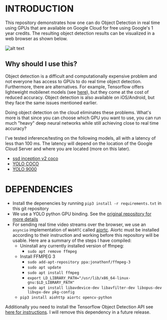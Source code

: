 # INTRODUCTION
This repository demonstrates how one can do Object Detection in real time using GPUs that are available on Google Cloud for free using Google's 1 year credits. The resulting object detection results can be visualized in a web browser as shown below.

![alt text](https://github.com/omarabid59/cloud_ml_webrtc/blob/master/demo.gif "Logo Title Text 1")

## Why should I use this?
Object detection is a difficult and computationally expensive problem and not everyone has access to GPUs to do real time object detection. Furthermore, there are alternatives. For example, Tensorflow offers lightweight mobilenet models (see [here](https://github.com/tensorflow/models/blob/master/research/object_detection/g3doc/detection_model_zoo.md)), but they come at the cost of reduced accuracy. Object detection is also available on iOS/Android, but they face the same issues mentioned earlier.

Doing object detection on the cloud eliminates these problems. What's more is that since you can choose which GPU you want to use, you can run much "heavy" deep neural networks while still achieving close to real time accuracy?

I've tested inference/testing on the following models, all with a latency of less than 100 ms. The latency will depend on the location of the Google Cloud Server and where you are located (more on this later).
- [ssd inception v2 coco](http://download.tensorflow.org/models/object_detection/ssd_inception_v2_coco_2018_01_28.tar.gz)
- [YOLO COCO](https://pjreddie.com/darknet/yolo/)
- [YOLO 9000](https://pjreddie.com/darknet/yolo/)
# DEPENDENCIES
- Install the depenencies by running ``pip3 install -r requirements.txt`` in this git repository
- We use a YOLO python GPU binding. See the [original repository for more details](https://github.com/madhawav/YOLO3-4-Py)
- For sending real time video streams over the browser, we use an ``asyncio`` implementation of ``WebRTC`` called [aiortc](https://github.com/jlaine/aiortc). Aiortc must be installed according to their instruction and working before this repository will be usable. Here are a summary of the steps I have compiled:
    - Uninstall any currently installed version of ffmpeg:
        - ``sudo apt remove ffmpeg``
    - Install FFMPEG 3
        - ``sudo add-apt-repository ppa:jonathonf/ffmpeg-3``
        - ``sudo apt update``
        - ``sudo apt install ffmpeg``
        - ``export LD_LIBRARY_PATH="/usr/lib/x86_64-linux-gnu:$LD_LIBRARY_PATH"``
        - ``sudo apt install libavdevice-dev libavfilter-dev libopus-dev libvpx-dev pkg-config``
    - ``pip3 install aiohttp aiortc opencv-python``

Additionally you need to install the Tensorflow Object Detection API see [here for instructions](https://github.com/tensorflow/models/blob/master/research/object_detection/g3doc/installation.md). I will remove this dependency in a future release.
